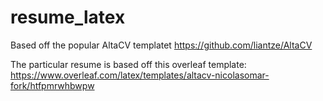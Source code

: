 # resume_latex

Based off the popular AltaCV templatet https://github.com/liantze/AltaCV

The particular resume is based off this overleaf template:
https://www.overleaf.com/latex/templates/altacv-nicolasomar-fork/htfpmrwhbwpw
